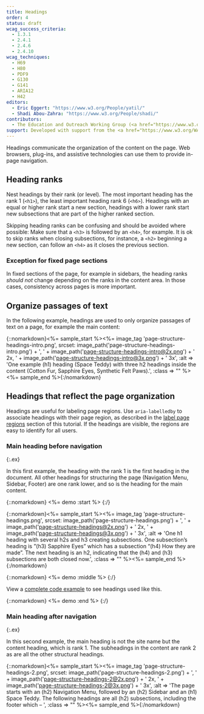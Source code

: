 ```yaml
---
title: Headings
order: 4
status: draft
wcag_success_criteria:
  - 1.3.1
  - 2.4.1
  - 2.4.6
  - 2.4.10
wcag_techniques:
  - H69
  - H80
  - PDF9
  - G130
  - G141
  - ARIA12
  - H42
editors:
  - Eric Eggert: "https://www.w3.org/People/yatil/"
  - Shadi Abou-Zahra: "https://www.w3.org/People/shadi/"
contributors:
  - The Education and Outreach Working Group (<a href="https://www.w3.org/WAI/EO/">EOWG</a>)
support: Developed with support from the <a href="https://www.w3.org/WAI/ACT/">WAI-ACT project</a>, co-funded by the <strong>European Commission <abbr title="Information Society Technologies">IST</abbr> Programme</strong>.
---
```


Headings communicate the organization of the content on the page. Web browsers, plug-ins, and assistive technologies can use them to provide in-page navigation.

## Heading ranks

Nest headings by their rank (or level). The most important heading has the rank 1 (`<h1>`), the least important heading rank 6 (`<h6>`). Headings with an equal or higher rank start a new section, headings with a lower rank start new subsections that are part of the higher ranked section.

Skipping heading ranks can be confusing and should be avoided where possible: Make sure that a `<h3>` is followed by an `<h4>`, for example. It is ok to skip ranks when closing subsections, for instance, a `<h2>` beginning a new section, can follow an `<h4>` as it closes the previous section.

### Exception for fixed page sections

In fixed sections of the page, for example in sidebars, the heading ranks _should not_ change depending on the ranks  in the content area. In those cases, consistency across pages is more important.

## Organize passages of text

In the following example, headings are used to only organize passages of text on a page, for example the main content:

{::nomarkdown}<%= sample_start %><%= image_tag 'page-structure-headings-intro.png', srcset: image_path('page-structure-headings-intro.png') + ', ' + image_path('page-structure-headings-intro@2x.png') + ' 2x, ' + image_path('page-structure-headings-intro@3x.png') + ' 3x', :alt => 'One example (h1) heading (Space Teddy) with three h2 headings inside the content (Cotton Fur, Sapphire Eyes, Synthetic Felt Paws).', :class => "" %><%= sample_end %>{:/nomarkdown}

## Headings that reflect the page organization

Headings are useful for labeling page regions. Use `aria-labelledby` to associate headings with their page region, as described in the [label page regions](labels.html#using-aria-labelledby) section of this tutorial. If the headings are visible, the regions are easy to identify for all users.

### Main heading before navigation
{:.ex}

In this first example, the heading with the rank 1 is the first heading in the document. All other headings for structuring the page (Navigation Menu, Sidebar, Footer) are one rank lower, and so is the heading for the main content.

{::nomarkdown}
<%= demo :start %>
{:/}

{::nomarkdown}<%= sample_start %><%= image_tag 'page-structure-headings.png', srcset: image_path('page-structure-headings.png') + ', ' + image_path('page-structure-headings@2x.png') + ' 2x, ' + image_path('page-structure-headings@3x.png') + ' 3x', :alt => 'One h1 heading with several h2s and h3 creating subsections. One subsection’s heading is ”(h3) Sapphire Eyes” which has a subsection “(h4) How they are made”. The next heading is an h2, indicating that the (h4) and (h3) subsections are both closed now.', :class => "" %><%= sample_end %>{:/nomarkdown}

{::nomarkdown}
<%= demo :middle %>
{:/}

View a [complete code example](example.html) to see headings used like this.

{::nomarkdown}
<%= demo :end %>
{:/}

### Main heading after navigation
{:.ex}

In this second example, the main heading is not the site name but the content heading, which is rank 1. The subheadings in the content are rank 2 as are all the other structural headings.

{::nomarkdown}<%= sample_start %><%= image_tag 'page-structure-headings-2.png', srcset: image_path('page-structure-headings-2.png') + ', ' + image_path('page-structure-headings-2@2x.png') + ' 2x, ' + image_path('page-structure-headings-2@3x.png') + ' 3x', :alt => 'The page starts with an (h2) Navigation Menu, followed by an (h2) Sidebar and an (h1) Space Teddy. The following headings are all (h2) subsections, including the footer which – ', :class => "" %><%= sample_end %>{:/nomarkdown}
